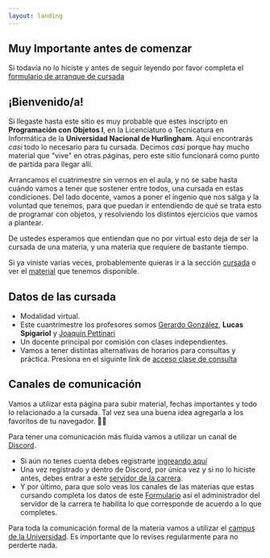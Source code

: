 ```yaml
---
layout: landing
---
```


## Muy Importante antes de comenzar
Si todavía no lo hiciste y antes de seguír leyendo por favor completa el [formulario de arranque de cursada](https://forms.gle/G2pd2ZAMTx2RK7MB6)

## ¡Bienvenido/a!

Si llegaste hasta este sitio es muy probable que estes inscripto en **Programación con Objetos I**, en la Licenciaturo o Tecnicatura en Informática de la **Universidad Nacional de Hurlingham**. Aquí encontrarás _casi_ todo lo necesario para tu cursada. Decimos _casi_ porque hay mucho material que "vive" en otras páginas, pero este sitio funcionará como punto de partida para llegar allí.

Arrancamos el cuatrimestre sin vernos en el aula, y no se sabe hasta cuándo vamos a tener que sostener entre todos, una cursada en estas condiciones.
Del lado docente, vamos a poner el ingenio que nos salga y la voluntad que tenemos, para que puedan ir entendiendo de qué se trata esto de programar con objetos, y resolviendo los distintos ejercicios que vamos a plantear. 

De ustedes esperamos que entiendan que no por virtual esto deja de ser la cursada de una materia, y una materia que requiere de bastante tiempo.

Si ya viniste varias veces, probablemente quieras ir a la sección [cursada](/cursada) o ver el [material](/material) que tenemos disponible.


## Datos de las cursada

* Modalidad virtual. 
* Este cuantrimestre los profesores somos [Gerardo González](https://youtu.be/Mz30L5TGsfY), **Lucas Spigariol** y  [Joaquín Pettinari](https://youtu.be/wdx8u8kYviI)
* Un docente principal por comisión con clases independientes. 
* Vamos a tener distintas alternativas de horarios para consultas y práctica. Presiona en el siguinte link de [acceso clase de consulta](https://meet.google.com/wga-oetp-gqx) 

## Canales de comunicación

Vamos a utilizar esta página para subir material, fechas importantes y todo lo relacionado a la cursada. Tal vez sea una buena idea agregarla a los favoritos de tu navegador. :link::globe_with_meridians:

Para tener una comunicación más fluida vamos a utilizar un canal de [Discord](https://www.discordapp.com).
* Si aún no tenes cuenta debes registrarte [ingreando aquí](https://www.discordapp.com)
* Una vez registrado y dentro de Discord, por única vez y si no lo hiciste antes, debes entrar a este  [servidor de la carrera](https://discord.gg/eHHe45a).
* Y por último, para que solo veas los canales de las materias que estas cursando completa los datos de este [Formulario](https://forms.gle/iidGnjzh6XaXAehu8) así el administrador del servidor de la carrera te habilita lo que corresponde de acuerdo a lo que completes.

Para toda la comunicación formal de la materia vamos a utilizar el [campus de la Universidad](http://campus.unahur.edu.ar/). Es importante que lo revises regularmente para no perderte nada.


